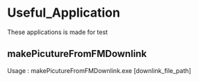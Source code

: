 # Useful_Application
These applications is made for test 

## makePicutureFromFMDownlink
Usage : makePicutureFromFMDownlink.exe [downlink_file_path]
